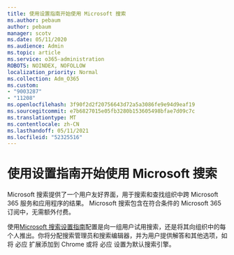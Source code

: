 ```yaml
---
title: 使用设置指南开始使用 Microsoft 搜索
ms.author: pebaum
author: pebaum
manager: scotv
ms.date: 05/11/2020
ms.audience: Admin
ms.topic: article
ms.service: o365-administration
ROBOTS: NOINDEX, NOFOLLOW
localization_priority: Normal
ms.collection: Adm_O365
ms.custom:
- "9003287"
- "11208"
ms.openlocfilehash: 3f90f2d2f20756643d72a5a3086fe9e94d9eaf19
ms.sourcegitcommit: e7b6827015e05fb3280b153605498bfae7d09c7c
ms.translationtype: MT
ms.contentlocale: zh-CN
ms.lasthandoff: 05/11/2021
ms.locfileid: "52325516"
---
```

# <a name="get-started-with-microsoft-search-using-the-set-up-guide"></a>使用设置指南开始使用 Microsoft 搜索

Microsoft 搜索提供了一个用户友好界面，用于搜索和查找组织中跨 Microsoft 365 服务和应用程序的结果。 Microsoft 搜索包含在符合条件的 Microsoft 365订阅中，无需额外付费。 

使用[Microsoft 搜索设置指南](https://go.microsoft.com/fwlink/?linkid=2156919)配置是向一组用户试用搜索，还是将其向组织中的每个人推出。你将分配搜索管理员和搜索编辑器，并为用户提供解答和其他选项，如将 必应 扩展添加到 Chrome 或将 必应 设置为默认搜索引擎。